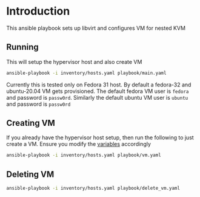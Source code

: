 # Introduction
This ansible playbook sets up libvirt and configures VM for nested KVM

## Running
This will setup the hypervisor host and also create VM
```sh
ansible-playbook -i inventory/hosts.yaml playbook/main.yaml
```

Currently this is tested only on Fedora 31 host. By default a fedora-32 and ubuntu-20.04 VM gets provisioned. The default fedora VM user is `fedora` and password is `passw0rd`. Similarly the default ubuntu VM user is `ubuntu` and password is `passw0rd`

## Creating VM
If you already have the hypervisor host setup, then run the following to just create a VM. Ensure you modify the [variables](https://github.com/bpradipt/infra/blob/master/kata-nested-vm-host/ansible/inventory/group_vars/hypervisors/00_shared_vars) accordingly
```sh
ansible-playbook -i inventory/hosts.yaml playbook/vm.yaml
```


## Deleting VM
```sh
ansible-playbook -i inventory/hosts.yaml playbook/delete_vm.yaml
```
